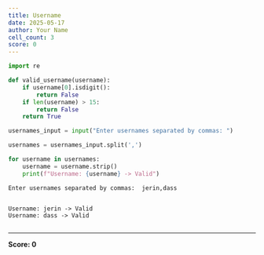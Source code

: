 ```yaml
---
title: Username
date: 2025-05-17
author: Your Name
cell_count: 3
score: 0
---
```


```python
import re

```


```python
def valid_username(username):
    if username[0].isdigit():
        return False
    if len(username) > 15:
        return False
    return True

usernames_input = input("Enter usernames separated by commas: ")

usernames = usernames_input.split(',')

for username in usernames:
    username = username.strip()  
    print(f"Username: {username} -> Valid")

```

    Enter usernames separated by commas:  jerin,dass


    Username: jerin -> Valid
    Username: dass -> Valid



```python

```


---
**Score: 0**
